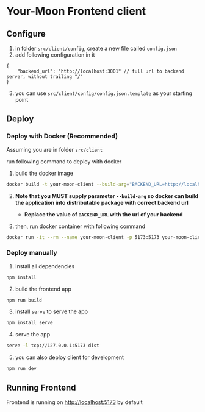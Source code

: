 # Your-Moon Frontend client

## Configure

1. in folder `src/client/config`, create a new file called `config.json`
2. add following configuration in it

```jsonc
{
    "backend_url": "http://localhost:3001" // full url to backend server, without trailing "/"
}
```

3. you can use `src/client/config/config.json.template` as your starting point


## Deploy

### Deploy with Docker (Recommended)

Assuming you are in folder `src/client`

run following command to deploy with docker

1. build the docker image

```sh
docker build -t your-moon-client --build-arg="BACKEND_URL=http://localhost:3001" .
```

2. **Note that you MUST supply parameter `--build-arg` so docker can build the application into distributable package with correct backend url**
   * **Replace the value of `BACKEND_URL` with the url of your backend**

3. then, run docker container with following command

```sh
docker run -it --rm --name your-moon-client -p 5173:5173 your-moon-client
```

### Deploy manually

1. install all dependencies

```sh
npm install
```

2. build the frontend app

```sh
npm run build
```

3. install `serve` to serve the app

```sh
npm install serve
```

4. serve the app

```sh
serve -l tcp://127.0.0.1:5173 dist
```

5. you can also deploy client for development

```sh
npm run dev
```

## Running Frontend

Frontend is running on [http://localhost:5173](http://localhost:5173) by default
